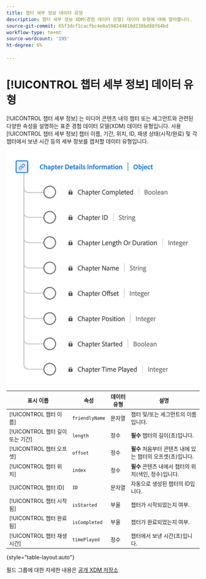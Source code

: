 ```yaml
---
title: 챕터 세부 정보 데이터 유형
description: 챕터 세부 정보 XDM(경험 데이터 모델) 데이터 유형에 대해 알아봅니다.
source-git-commit: 65f3dcf1cacfbc4e8a598244810d238bd88f64bd
workflow-type: tm+mt
source-wordcount: '195'
ht-degree: 6%

---
```


# [!UICONTROL 챕터 세부 정보] 데이터 유형

[!UICONTROL 챕터 세부 정보] 는 미디어 콘텐츠 내의 챕터 또는 세그먼트와 관련된 다양한 속성을 설명하는 표준 경험 데이터 모델(XDM) 데이터 유형입니다. 사용 [!UICONTROL 챕터 세부 정보] 챕터 이름, 기간, 위치, ID, 재생 상태(시작/완료) 및 각 챕터에서 보낸 시간 등의 세부 정보를 캡처할 데이터 유형입니다.

![챕터 세부 정보 데이터 유형의 다이어그램입니다.](../images/data-types/chapter-details-information.png)

| 표시 이름 | 속성 | 데이터 유형 | 설명 |
|---------------------------|---------------|-----------|---------------------------------------------------|
| [!UICONTROL 챕터 이름] | `friendlyName` | 문자열 | 챕터 및/또는 세그먼트의 이름입니다. |
| [!UICONTROL 챕터 길이 또는 기간] | `length` | 정수 | **필수** 챕터의 길이(초)입니다. |
| [!UICONTROL 챕터 오프셋] | `offset` | 정수 | **필수** 처음부터 콘텐츠 내에 있는 챕터의 오프셋(초)입니다. |
| [!UICONTROL 챕터 위치] | `index` | 정수 | **필수** 콘텐츠 내에서 챕터의 위치(색인, 정수)입니다. |
| [!UICONTROL 챕터 ID] | `ID` | 문자열 | 자동으로 생성된 챕터의 ID입니다. |
| [!UICONTROL 챕터 시작됨] | `isStarted` | 부울 | 챕터가 시작되었는지 여부. |
| [!UICONTROL 챕터 완료됨] | `isCompleted` | 부울 | 챕터가 완료되었는지 여부. |
| [!UICONTROL 챕터 재생 시간] | `timePlayed` | 정수 | 챕터에서 보낸 시간(초)입니다. |

{style="table-layout:auto"}

필드 그룹에 대한 자세한 내용은 [공개 XDM 저장소](https://github.com/adobe/xdm/blob/master/components/datatypes/chapterdetails.schema.json)
